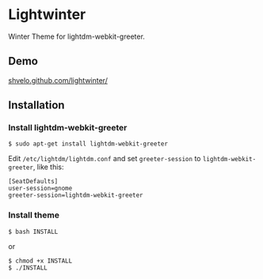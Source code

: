 # Lightwinter

Winter Theme for lightdm-webkit-greeter.

## Demo

[shvelo.github.com/lightwinter/](http://shvelo.github.com/lightwinter/)

## Installation

### Install lightdm-webkit-greeter

    $ sudo apt-get install lightdm-webkit-greeter
    
Edit `/etc/lightdm/lightdm.conf` and set `greeter-session` to `lightdm-webkit-greeter`, like this:

    [SeatDefaults]
    user-session=gnome
    greeter-session=lightdm-webkit-greeter

### Install theme

    $ bash INSTALL

or

    $ chmod +x INSTALL
    $ ./INSTALL
